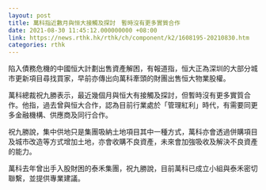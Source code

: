 ```yaml
---
layout: post
title: 萬科指近數月與恒大接觸及探討　暫時沒有更多實質合作
date: 2021-08-30 11:45:12.000000000 +08:00
link: https://news.rthk.hk/rthk/ch/component/k2/1608195-20210830.htm
categories: rthk
---
```


陷入債務危機的中國恒大計劃出售資產解困，有報道指，恒大正為深圳的大部分城市更新項目尋找買家，早前亦傳出向萬科牽頭的財團出售恒大物業股權。

萬科總裁祝九勝表示，最近幾個月與恒大有接觸及探討，但暫時沒有更多實質合作。他指，過去曾與恒大合作，認為目前行業處於「管理紅利」時代，有需要同更多金融機構、供應商及同行合作。

祝九勝說，集中供地只是集團吸納土地項目其中一種方式，萬科亦會透過併購項目及城市改造等方式增加土地，亦會收購不良資產，未來會加強吸收及解決不良資產的能力。

萬科去年曾出手入股財困的泰禾集團，祝九勝說，目前萬科已成立小組與泰禾密切聯繫，並提供專業建議。
